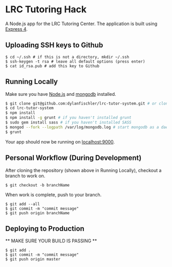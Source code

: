 # LRC Tutoring Hack

A Node.js app for the LRC Tutoring Center. 
The application is built using [Express 4](http://expressjs.com/).

## Uploading SSH keys to Github

```
$ cd ~/.ssh # if this is not a directory, mkdir ~/.ssh
$ ssh-keygen -t rsa # leave all default options (press enter)
$ cat id_rsa.pub # add this key to Github
```

## Running Locally

Make sure you have [Node.js](http://nodejs.org/) and [mongodb](https://www.mongodb.org) installed.

```sh
$ git clone git@github.com:dylanfischler/lrc-tutor-system.git # or clone your own fork
$ cd lrc-tutor-system
$ npm install
$ npm install -g grunt # if you haven't installed grunt
$ sudo gem install sass # if you haven't installed SASS
$ mongod --fork --logpath /var/log/mongodb.log # start mongodb as a daemon
$ grunt
```

Your app should now be running on [localhost:9000](http://localhost:9000/).

## Personal Workflow (During Development)

After cloning the repository (shown above in Running Locally), checkout a branch to work on. 

```
$ git checkout -b branchName
```

When work is complete, push to your branch. 

```
$ git add --all
$ git commit -m "commit message"
$ git push origin branchName
```

## Deploying to Production

** MAKE SURE YOUR BUILD IS PASSING **

```
$ git add .
$ git commit -m "commit message"
$ git push origin master
```
